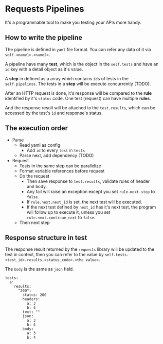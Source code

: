 # Requests Pipelines

It's a programmable tool to make you testing your APIs more handy.

## How to write the pipeline

The pipeline is defined in `yaml` file format. You can refer any data of it via `self.<name1>.<name2>`.

A pipeline have many **test**, which is the object in the `self.tests` and have an `id` key with a detail object as it's value.

A **step** in defined as a array which contains `id`s of tests in the `self.pipelines`. The tests in a **step** will be execute concurrently (TODO).

After an HTTP request is done, it's response will be compared to the **rule** identified by it's `status` code. One test (request) can have multiple **rules**.

And the response result will be attached to the `test.results`,  which can be accessed by the test's `id` and response's status.

## The execution order

* Parse
    * Read yaml as config
        * Add `id` to every `test` in `tests`
    * Parse next, add dependency (TODO)
* Request
    * Tests in the same step can be parallelize
    * Format variable references before request
    * Do the request
        * Then save response to `test.results`, validate rules of header and body.
        * Any fail will raise an exception except you set `rule.next.stop` to `false`.
        * If `rule.next.next_id` is set, the next test will be executed.
        * If the next test defined by `next_id` has it's next test, the program will follow up to execute it, unless you set `rule.next.continue_next` to `false`.
    * Then next step

## Response structure in test

The response result returned by the `requests` library will be updated to the test in context, then you can refer to the value by `self.tests.<test_id>.results.<status_code>.<the value>`.

The `body` is the same as `json` field.

```
tests:
  a:
    results:
      "200":
        status: 200
        headers:
          a: 3
          b: 4
        text: ""
        json:
          a: 3
          b: 4
        body:
          a: 3
          b: 4
```
